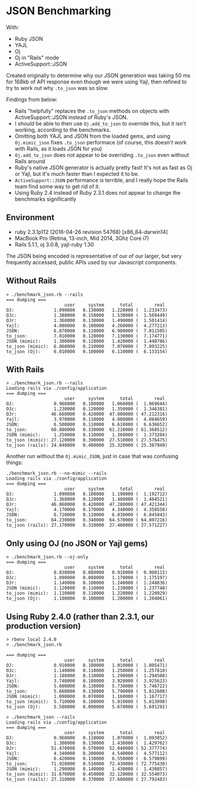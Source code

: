 # JSON Benchmarking

With:

  * Ruby JSON
  * YAJL
  * Oj
  * Oj in "Rails" mode
  * ActiveSupport::JSON

Created originally to determine why our JSON generation was taking 50 ms for 168kb of API response even though we were using Yajl, then refined to try to work out why `.to_json` was so slow.

Findings from below:

  * Rails "helpfully" replaces the `.to_json` methods on objects with ActiveSupport::JSON instead of Ruby's JSON.
  * I *should* be able to then use `Oj.add_to_json` to override this, but it isn't working, according to the benchmarks.
  * Omitting both YAJL and JSON from the loaded gems, and using `Oj.mimic_json` fixes `.to_json` performace (of course, this doesn't work with Rails, as it loads JSON for you)
  * `Oj.add_to_json` does not appear to be overriding `.to_json` even without Rails around
  * Ruby's native JSON generator is actually pretty fast! It's not as fast as Oj or Yajl, but it's much faster than I expected it to be.
  * `ActiveSupport::JSON` performance is terrible, and I really hope the Rails team find some way to get rid of it.
  * Using Ruby 2.4 instead of Ruby 2.3.1 does not appear to change the benchmarks significantly

## Environment

  * ruby 2.3.1p112 (2016-04-26 revision 54768) [x86_64-darwin14]
  * MacBook Pro (Retina, 13-inch, Mid 2014, 3Ghz Core i7)
  * Rails 5.1.1, oj 3.0.8, yajl-ruby 1.30

The JSON being encoded is representative of our of our larger, but very frequently accessed, public APIs used by our Javascript components.

## Without Rails

```
> ./benchmark_json.rb --rails
=== dumping ===
                      user     system      total        real
OJ:               1.090000   0.130000   1.220000 (  1.233473)
OJc:              1.380000   0.150000   1.530000 (  1.569449)
OJr:              1.360000   0.130000   1.490000 (  1.501414)
Yajl:             4.080000   0.180000   4.260000 (  4.277213)
JSON:             6.870000   0.110000   6.980000 (  7.011505)
to_json:          7.010000   0.120000   7.130000 (  7.174771)
JSON (mimic):     1.300000   0.120000   1.420000 (  1.440786)
to_json (mimic):  6.860000   0.210000   7.070000 (  7.093225)
to_json (Oj):     6.010000   0.100000   6.110000 (  6.133154)
```

## With Rails

```
> ./benchmark_json.rb --rails
Loading rails via ./config/application
=== dumping ===
                      user     system      total        real
OJ:               0.960000   0.100000   1.060000 (  1.069644)
OJc:              1.230000   0.120000   1.350000 (  1.346381)
OJr:             46.660000   0.420000  47.080000 ( 47.212316)
Yajl:             3.970000   0.110000   4.080000 (  4.084659)
JSON:             6.500000   0.110000   6.610000 (  6.636652)
to_json:         60.880000   0.330000  61.210000 ( 61.368512)
JSON (mimic):     1.250000   0.110000   1.360000 (  1.373204)
to_json (mimic): 27.120000   0.390000  27.510000 ( 27.576475)
to_json (rails): 24.840000   0.480000  25.320000 ( 25.387949)
```

Another run without the `Oj.mimic_JSON`, just in case that was confusing things:

```
./benchmark_json.rb --no-mimic --rails
Loading rails via ./config/application
=== dumping ===
                      user     system      total        real
OJ:               1.090000   0.100000   1.190000 (  1.192712)
OJc:              1.360000   0.120000   1.480000 (  1.484521)
OJr:             46.860000   0.420000  47.280000 ( 47.421344)
Yajl:             4.170000   0.170000   4.340000 (  4.350558)
JSON:             6.720000   0.110000   6.830000 (  6.845043)
to_json:         64.230000   0.340000  64.570000 ( 64.807216)
to_json (rails): 27.170000   0.310000  27.480000 ( 27.571227)
```

## Only using OJ (no JSON or Yajl gems)

```
> ./benchmark_json.rb --oj-only
=== dumping ===
                      user     system      total        real
OJ:               0.830000   0.080000   0.910000 (  0.908115)
OJc:              1.090000   0.080000   1.170000 (  1.175197)
OJr:              1.140000   0.100000   1.240000 (  1.248836)
JSON (mimic):     1.120000   0.110000   1.230000 (  1.237748)
to_json (mimic):  1.110000   0.110000   1.220000 (  1.220929)
to_json (Oj):     1.100000   0.100000   1.200000 (  1.204061)
```

## Using Ruby 2.4.0 (rather than 2.3.1, our production version)

```
> rbenv local 2.4.0
> ./benchmark_json.rb

=== dumping ===
                      user     system      total        real
OJ:               0.910000   0.100000   1.010000 (  1.005471)
OJc:              1.140000   0.110000   1.250000 (  1.257810)
OJr:              1.180000   0.110000   1.290000 (  1.294508)
Yajl:             3.740000   0.180000   3.920000 (  3.925623)
JSON:             5.600000   0.130000   5.730000 (  5.746722)
to_json:          5.660000   0.130000   5.790000 (  5.812608)
JSON (mimic):     1.090000   0.070000   1.160000 (  1.167717)
to_json (mimic):  5.710000   0.100000   5.810000 (  5.813098)
to_json (Oj):     5.580000   0.090000   5.670000 (  5.691292)

> ./benchmark_json --rails
Loading rails via ./config/application
=== dumping ===
                      user     system      total        real
OJ:               0.960000   0.110000   1.070000 (  1.093052)
OJc:              1.300000   0.130000   1.430000 (  1.429762)
OJr:             51.470000   0.570000  52.040000 ( 52.377774)
Yajl:             4.340000   0.200000   4.540000 (  4.577112)
JSON:             6.420000   0.130000   6.550000 (  6.579899)
to_json:         71.920000   0.510000  72.430000 ( 72.775430)
JSON (mimic):     1.290000   0.140000   1.430000 (  1.430857)
to_json (mimic): 31.670000   0.450000  32.120000 ( 32.554073)
to_json (rails): 27.310000   0.370000  27.680000 ( 27.792483)
```
